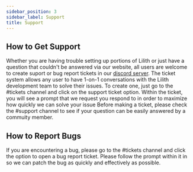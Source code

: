 ```yaml
---
sidebar_position: 3
sidebar_label: Support
title: Support
---
```


## How to Get Support
Whether you are having trouble setting up portions of Lilith or just have a question that couldn't be answered via our website, 
all users are welcome to create suport or bug report tickets in our [discord server](https://discord.gg/lilith). 
The ticket system allows any user to have 1-on-1 conversations with the Lilith development team to solve their issues. To create one, just go to the #tickets channel and click on the support ticket option. Within the ticket, you will see a prompt that we request you respond to in order to maximize how quickly we can solve your issue
Before making a ticket, please check the #support channel to see if your question can be easily answered by a commuity member.

## How to Report Bugs
If you are encountering a bug, please go to the #tickets channel and click the option to open a bug report ticket. Please follow the prompt within it in so we can patch the bug as quickly and effectively as possible.
